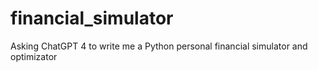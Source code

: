 # financial_simulator
Asking ChatGPT 4 to write me a Python personal financial simulator and optimizator
